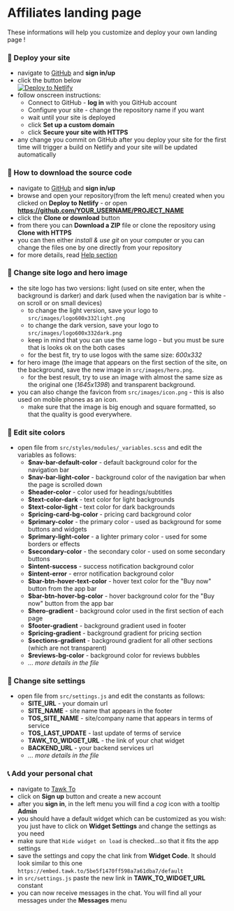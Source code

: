 # Affiliates landing page
These informations will help you customize and deploy your own landing page !

### :vertical_traffic_light: Deploy your site
- navigate to [GitHub](https://github.com) and **sign in/up**
- click the button below  
[![Deploy to Netlify](https://www.netlify.com/img/deploy/button.svg)](https://app.netlify.com/start/deploy?repository=https://github.com/Alin13/landing_page)
- follow onscreen instructions:
    - Connect to GitHub - **log in** with you GitHub account
    - Configure your site - change the repository name if you want
    - wait until your site is deployed
    - click **Set up a custom domain**
    - click **Secure your site with HTTPS**
- any change you commit on GitHub after you deploy your site for the first time will trigger a build on Netlify and your site will be updated automatically

### :key: How to download the source code
- navigate to [GitHub](https://github.com) and **sign in/up**
- browse and open your repository(from the left menu) created when you clicked on **Deploy to Netlify** - or open **https://github.com/YOUR_USERNAME/PROJECT_NAME**
- click the **Clone or download** button
- from there you can **Download a ZIP** file or clone the repository using **Clone with HTTPS**
- you can then either *install & use git* on your computer or you can change the files one by one directly from your repository
- for more details, read [Help section](https://help.github.com/articles/set-up-git/)

### :star2: Change site logo and hero image
- the site logo has two versions: light (used on site enter, when the background is darker) and dark (used when the navigation bar is white - on scroll or on small devices)
    - to change the light version, save your logo to `src/images/logo600x332light.png`
    - to change the dark version, save your logo to `src/images/logo600x332dark.png`
    - keep in mind that you can use the same logo - but you must be sure that is looks ok on the both cases
    - for the best fit, try to use logos with the same size: *600x332*
- for hero image (the image that appears on the first section of the site, on the background, save the new image in `src/images/hero.png`.
    - for the best result, try to use an image with almost the same size as the original one (*1645x1398*) and transparent background.
- you can also change the favicon from `src/images/icon.png` - this is also used on mobile phones as an icon.
    - make sure that the image is big enough and square formatted, so that the quality is good everywhere.

### :rainbow: Edit site colors
- open file from `src/styles/modules/_variables.scss` and edit the variables as follows:
    - **$nav-bar-default-color** - default background color for the navigation bar
    - **$nav-bar-light-color** - background color of the navigation bar when the page is scrolled down
    - **$header-color** - color used for headings/subtitles
    - **$text-color-dark** - text color for light backgrounds
    - **$text-color-light** - text color for dark backgrounds
    - **$pricing-card-bg-color** - pricing card background color
    - **$primary-color** - the primary color - used as background for some buttons and widgets
    - **$primary-light-color** - a lighter primary color - used for some borders or effects
    - **$secondary-color** - the secondary color - used on some secondary buttons
    - **$intent-success** - success notification background color
    - **$intent-error** - error notification background color
    - **$bar-btn-hover-text-color** - hover text color for the "Buy now" button from the app bar
    - **$bar-btn-hover-bg-color** - hover background color for the "Buy now" button from the app bar
    - **$hero-gradient** - background color used in the first section of each page
    - **$footer-gradient** - background gradient used in footer
    - **$pricing-gradient** - background gradient for pricing section
    - **$sections-gradient** - background gradient for all other sections (which are not transparent)
    - **$reviews-bg-color** - background color for reviews bubbles
    - *... more details in the file*

### :hammer: Change site settings
- open file from `src/settings.js` and edit the constants as follows:
    - **SITE_URL** - your domain url
    - **SITE_NAME** - site name that appears in the footer
    - **TOS_SITE_NAME** - site/company name that appears in terms of service
    - **TOS_LAST_UPDATE** - last update of terms of service
    - **TAWK_TO_WIDGET_URL** - the link of your chat widget
    - **BACKEND_URL** - your backend services url
    - *... more details in the file*

### :telephone_receiver: Add your personal chat
- navigate to [Tawk To](https://www.tawk.to/)
- click on **Sign up** button and create a new account
- after you **sign in**, in the left menu you will find a *cog* icon with a tooltip **Admin**
- you should have a default widget which can be customized as you wish: you just have to click on **Widget Settings** and change the settings as you need
- make sure that `Hide widget on load` is checked...so that it fits the app settings
- save the settings and copy the chat link from **Widget Code**. It should look similar to this one `https://embed.tawk.to/5be5f1470ff598a7a61dba7/default`
- in `src/settings.js` paste the new link in **TAWK_TO_WIDGET_URL** constant
- you can now receive messages in the chat. You will find all your messages under the **Messages** menu
